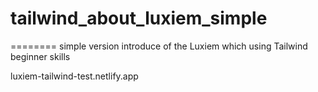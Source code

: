 # tailwind_about_luxiem_simple
========
simple version introduce of the Luxiem which using Tailwind beginner skills 

luxiem-tailwind-test.netlify.app
